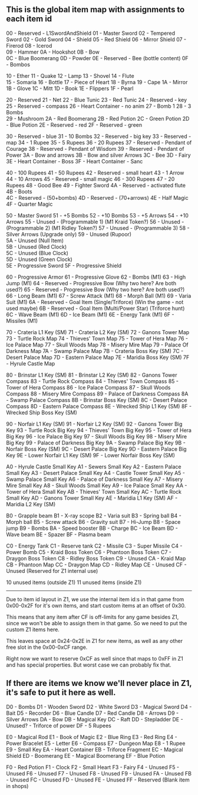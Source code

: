 ## This is the global item map with assignments to each item id

00 - Reserved - L1SwordAndShield 
01 - Master Sword
02 - Tempered Sword
02 - Gold Sword
04 - Shield
05 - Red Shield
06 - Mirror Shield
07 - Firerod
08 - Icerod  
09 - Hammer
0A - Hookshot
0B - Bow                       
0C - Blue Boomerang
0D - Powder
0E - Reserved - Bee (bottle content)
0F - Bombos

10 - Ether
11 - Quake
12 - Lamp
13 - Shovel
14 - Flute                      
15 - Somaria
16 - Bottle
17 - Piece of Heart
18 - Byrna
19 - Cape
1A - Mirror
1B - Glove
1C - Mitt
1D - Book
1E - Flippers
1F - Pearl

20 - Reserved 
21 - Net
22 - Blue Tunic
23 - Red Tunic
24 - Reserved - key
25 - Reserved - compass
26 - Heart Container - no anim
27 - Bomb 1
28 - 3 Bombs                    
29 - Mushroom
2A - Red Boomerang
2B - Red Potion
2C - Green Potion
2D - Blue Potion
2E - Reserved - red
2F - Reserved - green

30 - Reserved - blue
31 - 10 Bombs
32 - Reserved - big key
33 - Reserved - map
34 - 1 Rupee
35 - 5 Rupees
36 - 20 Rupees
37 - Reserved - Pendant of Courage
38 - Reserved - Pendant of Wisdom
39 - Reserved - Pendant of Power
3A - Bow and arrows
3B - Bow and silver Arrows
3C - Bee
3D - Fairy
3E - Heart Container - Boss
3F - Heart Container - Sanc

40 - 100 Rupees
41 - 50 Rupees
42 - Reserved - small heart
43 - 1 Arrow
44 - 10 Arrows
45 - Reserved - small magic
46 - 300 Rupees
47 - 20 Rupees
48 - Good Bee
49 - Fighter Sword
4A - Reserved - activated flute
4B - Boots                      
4C - Reserved - (50+bombs)
4D - Reserved - (70+arrows)
4E - Half Magic
4F - Quarter Magic              

50 - Master Sword
51 - +5 Bombs
52 - +10 Bombs
53 - +5 Arrows
54 - +10 Arrows
55 - Unused - (Programmable 1)                  (M1 Kraid Token?)
56 - Unused - (Programmable 2)                  (M1 Ridley Token?)
57 - Unused - (Programmable 3) 
58 - Silver Arrows (Upgrade only)
59 - Unused (Rupoor)        
5A - Unused (Null Item)     
5B - Unused (Red Clock)     
5C - Unused (Blue Clock)    
5D - Unused (Green Clock)   
5E - Progressive Sword
5F - Progressive Shield

60 - Progressive Armor
61 - Progressive Glove
62 - Bombs                  (M1)
63 - High Jump              (M1)
64 - Reserved - Progressive Bow                 (Why two here? Are both used?)
65 - Reserved - Progressive Bow                 (Why two here? Are both used?)
66 - Long Beam              (M1)
67 - Screw Attack           (M1)
68 - Morph Ball             (M1)
69 - Varia Suit             (M1)
6A - Reserved - Goal Item (Single/Triforce)     (Win the game - not used maybe)
6B - Reserved - Goal Item (Multi/Power Star)    (Triforce hunt)
6C - Wave Beam              (M1)
6D - Ice Beam               (M1)
6E - Energy Tank            (M1)
6F - Missiles               (M1)

70 - Crateria L1 Key        (SM)
71 - Crateria L2 Key        (SM)
72 - Ganons Tower Map
73 - Turtle Rock Map
74 - Thieves' Town Map
75 - Tower of Hera Map
76 - Ice Palace Map
77 - Skull Woods Map
78 - Misery Mire Map
79 - Palace Of Darkness Map
7A - Swamp Palace Map
7B - Crateria Boss Key      (SM)
7C - Desert Palace Map
7D - Eastern Palace Map
7E - Maridia Boss Key       (SM)
7F - Hyrule Castle Map

80 - Brinstar L1 Key        (SM)
81 - Brinstar L2 Key        (SM)
82 - Ganons Tower Compass
83 - Turtle Rock Compass
84 - Thieves' Town Compass
85 - Tower of Hera Compass
86 - Ice Palace Compass
87 - Skull Woods Compass
88 - Misery Mire Compass
89 - Palace of Darkness Compass
8A - Swamp Palace Compass
8B - Brinstar Boss Key      (SM)
8C - Desert Palace Compass
8D - Eastern Palace Compass
8E - Wrecked Ship L1 Key    (SM)
8F - Wrecked Ship Boss Key  (SM)

90 - Norfair L1 Key         (SM)
91 - Norfair L2 Key         (SM)
92 - Ganons Tower Big Key
93 - Turtle Rock Big Key
94 - Thieves' Town Big Key
95 - Tower of Hera Big Key
96 - Ice Palace Big Key
97 - Skull Woods Big Key
98 - Misery Mire Big Key
99 - Palace of Darkness Big Key
9A - Swamp Palace Big Key
9B - Norfair Boss Key       (SM)
9C - Desert Palace Big Key
9D - Eastern Palace Big Key
9E - Lower Norfair L1 Key   (SM)
9F - Lower Norfair Boss Key (SM)

A0 - Hyrule Castle Small Key
A1 - Sewers Small Key
A2 - Eastern Palace Small Key
A3 - Desert Palace Small Key
A4 - Castle Tower Small Key
A5 - Swamp Palace Small Key
A6 - Palace of Darkness Small Key
A7 - Misery Mire Small Key
A8 - Skull Woods Small Key
A9 - Ice Palace Small Key
AA - Tower of Hera Small Key
AB - Thieves' Town Small Key
AC - Turtle Rock Small Key
AD - Ganons Tower Small Key
AE - Maridia L1 Key         (SM)
AF - Maridia L2 Key         (SM)

B0 - Grapple beam
B1 - X-ray scope
B2 - Varia suit
B3 - Spring ball
B4 - Morph ball
B5 - Screw attack
B6 - Gravity suit
B7 - Hi-Jump
B8 - Space jump
B9 - Bombs
BA - Speed booster
BB - Charge
BC - Ice Beam
BD - Wave beam
BE - Spazer
BF - Plasma beam

C0 - Energy Tank
C1 - Reserve tank
C2 - Missile
C3 - Super Missile
C4 - Power Bomb
C5 - Kraid Boss Token
C6 - Phantoon Boss Token
C7 - Draygon Boss Token
C8 - Ridley Boss Token
C9 - Unused
CA - Kraid Map 
CB - Phantoon Map
CC - Draygon Map
CD - Ridley Map
CE - Unused
CF - Unused (Reserved for Z1 internal use)

10 unused items (outside Z1)
11 unused items (inside Z1)

------------------------------------------------------------------------------
Due to item id layout in Z1, we use the internal item id:s in that game from
0x00-0x2F for it's own items, and start custom items at an offset of 0x30.

This means that any item after CF is off-limits for any game besides Z1, since
we won't be able to assign them in that game. So we need to put the custom Z1
items here.

This leaves space at 0x24-0x2E in Z1 for new items, as well as any other free
slot in the 0x00-0xCF range.

Right now we want to reserve 0xCF as well since that maps to 0xFF in Z1 and has
special properties. But worst case we can probably fix that.

If there are items we know we'll never place in Z1, it's safe to put it here
as well.
------------------------------------------------------------------------------

D0 - Bombs
D1 - Wooden Sword
D2 - White Sword
D3 - Magical Sword
D4 - Bait
D5 - Recorder
D6 - Blue Candle
D7 - Red Candle
D8 - Arrows
D9 - Silver Arrows
DA - Bow
DB - Magical Key
DC - Raft
DD - Stepladder
DE - Unused? - Triforce of power
DF - 5 Rupees

E0 - Magical Rod
E1 - Book of Magic
E2 - Blue Ring
E3 - Red Ring
E4 - Power Bracelet
E5 - Letter
E6 - Compass
E7 - Dungeon Map
E8 - 1 Rupee
E9 - Small Key
EA - Heart Container
EB - Triforce Fragment
EC - Magical Shield
ED - Boomerang
EE - Magical Boomerang
EF - Blue Potion

F0 - Red Potion
F1 - Clock
F2 - Small Heart
F3 - Fairy
F4 - Unused
F5 - Unused
F6 - Unused
F7 - Unused
F8 - Unused
F9 - Unused
FA - Unused
FB - Unused
FC - Unused
FD - Unused
FE - Unused
FF - Reserved (Blank item in shops)